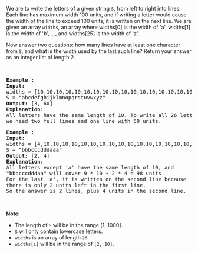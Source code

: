 <p>We are to write the letters of a given string <code>S</code>, from left to right into lines. Each line has maximum width 100 units, and if writing a letter would cause the width of the line to exceed 100 units, it is written on the next line. We are given an array&nbsp;<code>widths</code>, an array where widths[0] is the width of &#39;a&#39;, widths[1] is the width of &#39;b&#39;, ..., and widths[25] is the width of &#39;z&#39;.</p>

<p>Now answer two questions: how many lines have at least one character from <code>S</code>, and what is the width used by the last such line? Return your answer as an integer list of length 2.</p>

<p>&nbsp;</p>

<pre>
<strong>Example :</strong>
<strong>Input:</strong> 
widths = [10,10,10,10,10,10,10,10,10,10,10,10,10,10,10,10,10,10,10,10,10,10,10,10,10,10]
S = &quot;abcdefghijklmnopqrstuvwxyz&quot;
<strong>Output:</strong> [3, 60]
<strong>Explanation: </strong>
All letters have the same length of 10. To write all 26 letters,
we need two full lines and one line with 60 units.
</pre>

<pre>
<strong>Example :</strong>
<strong>Input:</strong> 
widths = [4,10,10,10,10,10,10,10,10,10,10,10,10,10,10,10,10,10,10,10,10,10,10,10,10,10]
S = &quot;bbbcccdddaaa&quot;
<strong>Output:</strong> [2, 4]
<strong>Explanation: </strong>
All letters except &#39;a&#39; have the same length of 10, and 
&quot;bbbcccdddaa&quot; will cover 9 * 10 + 2 * 4 = 98 units.
For the last &#39;a&#39;, it is written on the second line because
there is only 2 units left in the first line.
So the answer is 2 lines, plus 4 units in the second line.
</pre>

<p>&nbsp;</p>

<p><strong>Note:</strong></p>

<ul>
	<li>The length of <code>S</code> will be in the range&nbsp;[1, 1000].</li>
	<li><code>S</code> will only contain lowercase letters.</li>
	<li><code>widths</code> is&nbsp;an array of length <code>26</code>.</li>
	<li><code>widths[i]</code> will be in the range of <code>[2, 10]</code>.</li>
</ul>
